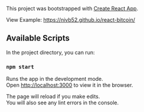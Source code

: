 This project was bootstrapped with [Create React App](https://github.com/facebook/create-react-app).

View Example: https://nivb52.github.io/react-bitcoin/


## Available Scripts

In the project directory, you can run:

### `npm start`

Runs the app in the development mode.<br>
Open [http://localhost:3000](http://localhost:3000) to view it in the browser.

The page will reload if you make edits.<br>
You will also see any lint errors in the console.
